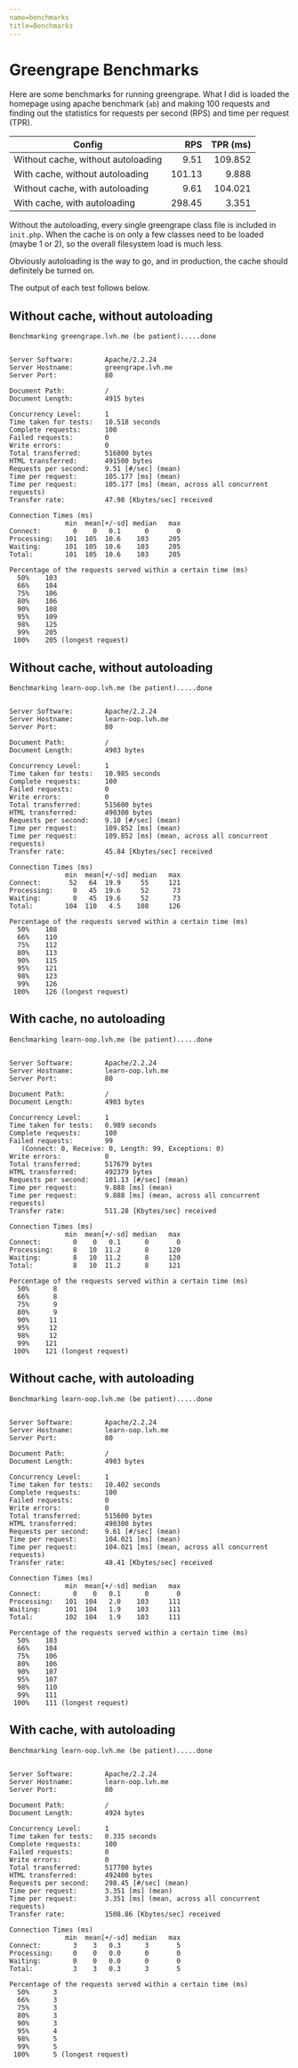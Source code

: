 ```yaml
---
name=benchmarks
title=Benchmarks
---
```


# Greengrape Benchmarks

Here are some benchmarks for running greengrape. What I did is loaded the
homepage using apache benchmark (`ab`) and making 100 requests and finding out
the statistics for requests per second (RPS) and time per request (TPR).

| Config                             | RPS    | TPR (ms)|
| ---------------------------------- | -----: | ------: |
| Without cache, without autoloading | 9.51   | 109.852 |
| With cache, without autoloading    | 101.13 | 9.888   |
| Without cache, with autoloading    | 9.61   | 104.021 |
| With cache, with autoloading       | 298.45 | 3.351   |

Without the autoloading, every single greengrape class file is included in
`init.php`. When the cache is on only a few classes need to be loaded (maybe 1
or 2), so the overall filesystem load is much less.

Obviously autoloading is the way to go, and in production, the cache should
definitely be turned on.

The output of each test follows below.

## Without cache, without autoloading

```
Benchmarking greengrape.lvh.me (be patient).....done


Server Software:        Apache/2.2.24
Server Hostname:        greengrape.lvh.me
Server Port:            80

Document Path:          /
Document Length:        4915 bytes

Concurrency Level:      1
Time taken for tests:   10.518 seconds
Complete requests:      100
Failed requests:        0
Write errors:           0
Total transferred:      516800 bytes
HTML transferred:       491500 bytes
Requests per second:    9.51 [#/sec] (mean)
Time per request:       105.177 [ms] (mean)
Time per request:       105.177 [ms] (mean, across all concurrent requests)
Transfer rate:          47.98 [Kbytes/sec] received

Connection Times (ms)
              min  mean[+/-sd] median   max
Connect:        0    0   0.1      0       0
Processing:   101  105  10.6    103     205
Waiting:      101  105  10.6    103     205
Total:        101  105  10.6    103     205

Percentage of the requests served within a certain time (ms)
  50%    103
  66%    104
  75%    106
  80%    106
  90%    108
  95%    109
  98%    125
  99%    205
 100%    205 (longest request)
```

## Without cache, without autoloading

```
Benchmarking learn-oop.lvh.me (be patient).....done


Server Software:        Apache/2.2.24
Server Hostname:        learn-oop.lvh.me
Server Port:            80

Document Path:          /
Document Length:        4903 bytes

Concurrency Level:      1
Time taken for tests:   10.985 seconds
Complete requests:      100
Failed requests:        0
Write errors:           0
Total transferred:      515600 bytes
HTML transferred:       490300 bytes
Requests per second:    9.10 [#/sec] (mean)
Time per request:       109.852 [ms] (mean)
Time per request:       109.852 [ms] (mean, across all concurrent requests)
Transfer rate:          45.84 [Kbytes/sec] received

Connection Times (ms)
              min  mean[+/-sd] median   max
Connect:       52   64  19.9     55     121
Processing:     0   45  19.6     52      73
Waiting:        0   45  19.6     52      73
Total:        104  110   4.5    108     126

Percentage of the requests served within a certain time (ms)
  50%    108
  66%    110
  75%    112
  80%    113
  90%    115
  95%    121
  98%    123
  99%    126
 100%    126 (longest request)
```

## With cache, no autoloading

```
Benchmarking learn-oop.lvh.me (be patient).....done


Server Software:        Apache/2.2.24
Server Hostname:        learn-oop.lvh.me
Server Port:            80

Document Path:          /
Document Length:        4903 bytes

Concurrency Level:      1
Time taken for tests:   0.989 seconds
Complete requests:      100
Failed requests:        99
   (Connect: 0, Receive: 0, Length: 99, Exceptions: 0)
Write errors:           0
Total transferred:      517679 bytes
HTML transferred:       492379 bytes
Requests per second:    101.13 [#/sec] (mean)
Time per request:       9.888 [ms] (mean)
Time per request:       9.888 [ms] (mean, across all concurrent requests)
Transfer rate:          511.28 [Kbytes/sec] received

Connection Times (ms)
              min  mean[+/-sd] median   max
Connect:        0    0   0.1      0       0
Processing:     8   10  11.2      8     120
Waiting:        8   10  11.2      8     120
Total:          8   10  11.2      8     121

Percentage of the requests served within a certain time (ms)
  50%      8
  66%      8
  75%      9
  80%      9
  90%     11
  95%     12
  98%     12
  99%    121
 100%    121 (longest request)
```

## Without cache, with autoloading

```
Benchmarking learn-oop.lvh.me (be patient).....done


Server Software:        Apache/2.2.24
Server Hostname:        learn-oop.lvh.me
Server Port:            80

Document Path:          /
Document Length:        4903 bytes

Concurrency Level:      1
Time taken for tests:   10.402 seconds
Complete requests:      100
Failed requests:        0
Write errors:           0
Total transferred:      515600 bytes
HTML transferred:       490300 bytes
Requests per second:    9.61 [#/sec] (mean)
Time per request:       104.021 [ms] (mean)
Time per request:       104.021 [ms] (mean, across all concurrent requests)
Transfer rate:          48.41 [Kbytes/sec] received

Connection Times (ms)
              min  mean[+/-sd] median   max
Connect:        0    0   0.1      0       0
Processing:   101  104   2.0    103     111
Waiting:      101  104   1.9    103     111
Total:        102  104   1.9    103     111

Percentage of the requests served within a certain time (ms)
  50%    103
  66%    104
  75%    106
  80%    106
  90%    107
  95%    107
  98%    110
  99%    111
 100%    111 (longest request)
```

## With cache, with autoloading

```
Benchmarking learn-oop.lvh.me (be patient).....done


Server Software:        Apache/2.2.24
Server Hostname:        learn-oop.lvh.me
Server Port:            80

Document Path:          /
Document Length:        4924 bytes

Concurrency Level:      1
Time taken for tests:   0.335 seconds
Complete requests:      100
Failed requests:        0
Write errors:           0
Total transferred:      517700 bytes
HTML transferred:       492400 bytes
Requests per second:    298.45 [#/sec] (mean)
Time per request:       3.351 [ms] (mean)
Time per request:       3.351 [ms] (mean, across all concurrent requests)
Transfer rate:          1508.86 [Kbytes/sec] received

Connection Times (ms)
              min  mean[+/-sd] median   max
Connect:        3    3   0.3      3       5
Processing:     0    0   0.0      0       0
Waiting:        0    0   0.0      0       0
Total:          3    3   0.3      3       5

Percentage of the requests served within a certain time (ms)
  50%      3
  66%      3
  75%      3
  80%      3
  90%      3
  95%      4
  98%      5
  99%      5
 100%      5 (longest request)
```
